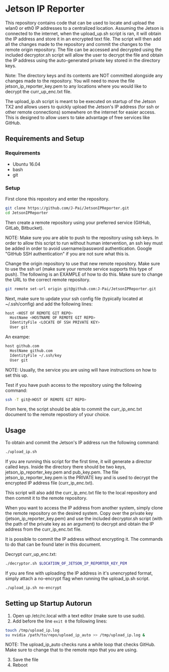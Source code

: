 # Jetson IP Reporter
This repository contains code that can be used to locate and upload the wlan0 or eth0 IP addresses to a centralized location. Assuming the Jetson is connected to the internet, when the upload_up.sh script is ran, it will obtain the IP address and store it in an encrypted text file. The script will then add all the changes made to the repository and commit the changes to the remote origin repository. The file can be accessed and decrypted using the included decryptor.sh script will allow the user to decrypt the file and obtain the IP address using the auto-generated private key stored in the directory keys.

Note: The directory keys and its contents are NOT committed alongside any changes made to the repository. You will need to move the file jetson_ip_reporter_key.pem to any locations where you would like to decrypt the curr_up_enc.txt file.

The upload_ip.sh script is meant to be executed on startup of the Jetson TX2 and allows users to quickly upload the Jetson's IP address (for ssh or other remote connections) somewhere on the internet for easier access. This is designed to allow users to take advantage of free services like GitHub.

## Requirements and Setup
### Requirements
* Ubuntu 16.04
* bash
* git

### Setup
First clone this repostory and enter the repository.
```bash
git clone https://github.com/J-Pai/JetsonIPReporter.git
cd JetsonIPReporter
```
Then create a remote repository using your preferred service (GitHub, GitLab, Bitbucket).

NOTE: Make sure you are able to push to the repository using ssh keys. In order to allow this script to run without human intervention, an ssh key must be added in order to avoid username/password authentication. Google "GitHub SSH authentication" if you are not sure what this is.

Change the origin repository to use that new remote repository. Make sure to use the ssh url (make sure your remote service supports this type of push). The following is an EXAMPLE of how to do this. Make sure to change the URL to the correct remote repository.
```bash
git remote set-url origin git@github.com:J-Pai/JetsonIPReporter.git
```
Next, make sure to update your ssh config file (typically located at ~/.ssh/config) and add the following lines:
```bash
host <HOST OF REMOTE GIT REPO>
  HostName <HOSTNAME OF REMOTE GIT REPO>
  IdentityFile <LOCATE OF SSH PRIVATE KEY>
  User git
```
An exampe:
```bash
host github.com
  HostName github.com
  IdentityFile ~/.ssh/key
  User git
```
NOTE: Usually, the service you are using will have instructions on how to set this up.

Test if you have push access to the repository using the following command:
```bash
ssh -T git@<HOST OF REMOTE GIT REPO>
```
From here, the script should be able to commit the curr_ip_enc.txt document to the remote repostiory of your choice.

## Usage
To obtain and commit the Jetson's IP address run the following command:
```bash
./upload_ip.sh
```
If you are running this script for the first time, it will generate a director called keys. Inside the directory there should be two keys, jetson_ip_reporter_key.pem and pub_key.pem. The file jetson_ip_reporter_key.pem is the PRIVATE key and is used to decrypt the encrypted IP address file (curr_ip_enc.txt).

This script will also add the curr_ip_enc.txt file to the local repository and then commit it to the remote repository.

When you want to access the IP address from another system, simply clone the remote repository on the desired system. Copy over the private key (jetson_ip_reporter_key.pem) and use the included decryptor.sh script (with the path of the private key as an argument) to decrypt and obtain the IP address from the curr_ip_enc.txt file.

It is possible to commit the IP address without encrypting it. The commands to do that can be found later in this document.

Decrypt curr_up_enc.txt:
```bash
./decryptor.sh $LOCATION_OF_JETSON_IP_REPORTER_KEY_PEM
```
If you are fine with uploading the IP address in it's unencrypted format, simply attach a no-encrypt flag when running the upload_ip.sh script.
```bash
./upload_ip.sh no-encrypt
```

## Setting up Startup Autorun
1. Open up /etc/rc.local with a text editor (make sure to use sudo).
2. Add before the line `exit 0` the following lines:
```bash
touch /tmp/upload_ip.log
su nvidia /path/to/repo/upload_ip_auto >> /tmp/upload_ip.log &
```
NOTE: The upload_ip_auto checks runs a while loop that checks GitHub. Make sure to change that to the remote repo that you are using.

3. Save the file
4. Reboot
